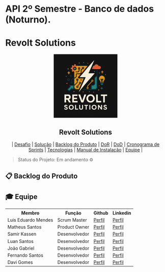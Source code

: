 # API 2º Semestre - Banco de dados (Noturno).

# Revolt Solutions

<p align="center">
      <img src="settings/logo.PNG" alt="logo da Revolt Solutions" width="200">
      <h2 align="center"> Revolt Solutions</h2>
</p>

<p align="center">
  | <a href ="#desafio"> Desafio</a>  |
  <a href ="#solucao"> Solução</a>  |   
  <a href ="#backlog"> Backlog do Produto</a>  |
  <a href ="#dor">DoR</a>  |
  <a href ="#dod">DoD</a>  |
  <a href ="#sprint"> Cronograma de Sprints</a>  |
  <a href ="#tecnologias">Tecnologias</a> |
  <a href ="#manual">Manual de Instalação</a>  | 
  <a href ="#equipe"> Equipe</a> |
</p>

> Status do Projeto: Em andamento ⚙️ 
>

## 📋 Backlog do Produto <a id="backlog"></a>

## 🎓 Equipe <a id="equipe"></a>

<div align="center">
  <table>
    <tr>
      <th>Membro</th>
      <th>Função</th>
      <th>Github</th>
      <th>Linkedin</th>
    </tr>
    <tr>
      <td>Luis Eduardo Mendes</td>
      <td>Scrum Master</td> 
      <td><a href="https://github.com/Lu1s3F">Perfil</a></td>     
      <td><a href="#">Perfil</a></td>
    </tr>
    <tr>
      <td>Matheus Santos</td>
      <td>Product Owner</td>
      <td><a href="#">Perfil</a></td>
      <td><a href="#">Perfil</a></td>
    </tr>
    <tr>
      <td>Samir Kassen</td>
      <td>Desenvolvedor</td>
      <td><a href="#">Perfil</a></td>
      <td><a href="#">Perfil</a></td>
    </tr>
    <tr>
      <td>Luan Santos</td>
      <td>Desenvolvedor</td>
      <td><a href="#">Perfil</a></td>
      <td><a href="#">Perfil</a></td>
    </tr>
    <tr>
      <td>João Gabriel</td>
      <td>Desenvolvedor</td>
      <td><a href="#">Perfil</a></td>
      <td><a href="#">Perfil</a></td>
    </tr>
    <tr>
      <td>Fernando Santos</td>
      <td>Desenvolvedor</td>
      <td><a href="https://github.com/fernandosantos09">Perfil</a></td>
      <td><a href="https://www.linkedin.com/in/santosfernando09">Perfil</a></td>
    </tr>
    <tr>
      <td>Davi Gomes</td>
      <td>Desenvolvedor</td>
      <td><a href="#">Perfil</a></td>
      <td><a href="#">Perfil</a></td>
    </tr>
  </table>
</div>
